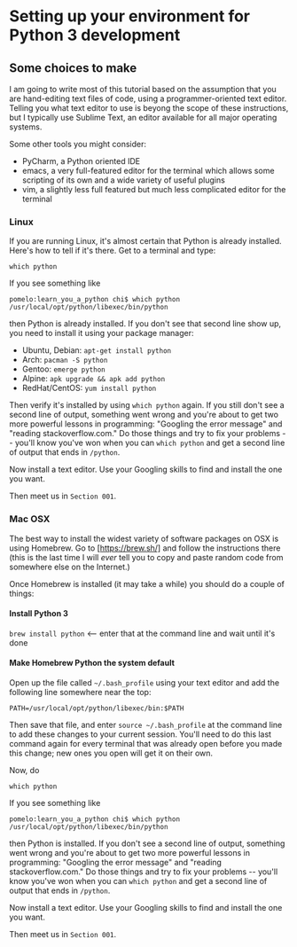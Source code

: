 # Setting up your environment for Python 3 development

## Some choices to make

I am going to write most of this tutorial based on the assumption that you are hand-editing text files of code, using a programmer-oriented text editor. Telling you what text editor to use is beyong the scope of these instructions, but I typically use Sublime Text, an editor available for all major operating systems.

Some other tools you might consider:

* PyCharm, a Python oriented IDE
* emacs, a very full-featured editor for the terminal which allows some scripting of its own and a wide variety of useful plugins
* vim, a slightly less full featured but much less complicated editor for the terminal

### Linux

If you are running Linux, it's almost certain that Python is already installed. Here's how to tell if it's there. Get to a terminal and type:

```
which python
```

If you see something like 


```
pomelo:learn_you_a_python chi$ which python
/usr/local/opt/python/libexec/bin/python
```

then Python is already installed. If you don't see that second line show up, you need to install it using your package manager:

* Ubuntu, Debian: `apt-get install python`
* Arch: `pacman -S python`
* Gentoo: `emerge python`
* Alpine: `apk upgrade && apk add python`
* RedHat/CentOS: `yum install python`

Then verify it's installed by using `which python` again. If you still don't see a second line of output, something went wrong and you're about to get two more powerful lessons in programming: "Googling the error message" and "reading stackoverflow.com." Do those things and try to fix your problems -- you'll know you've won when you can `which python` and get a second line of output that ends in `/python`.

Now install a text editor. Use your Googling skills to find and install the one you want.

Then meet us in `Section 001`.

### Mac OSX

The best way to install the widest variety of software packages on OSX is using Homebrew. Go to [https://brew.sh/] and follow the instructions there (this is the last time I will *ever* tell you to copy and paste random code from somewhere else on the Internet.)

Once Homebrew is installed (it may take a while) you should do a couple of things:

#### Install Python 3

`brew install python` <-- enter that at the command line and wait until it's done

#### Make Homebrew Python the system default

Open up the file called `~/.bash_profile` using your text editor and add the following line somewhere near the top:

```
PATH=/usr/local/opt/python/libexec/bin:$PATH
```

Then save that file, and enter `source ~/.bash_profile` at the command line to add these changes to your current session. You'll need to do this last command again for every terminal that was already open before you made this change; new ones you open will get it on their own.

Now, do

```
which python
```

If you see something like 


```
pomelo:learn_you_a_python chi$ which python
/usr/local/opt/python/libexec/bin/python
```

then Python is installed. If you don't see a second line of output, something went wrong and you're about to get two more powerful lessons in programming: "Googling the error message" and "reading stackoverflow.com." Do those things and try to fix your problems -- you'll know you've won when you can `which python` and get a second line of output that ends in `/python`.

Now install a text editor. Use your Googling skills to find and install the one you want.

Then meet us in `Section 001`.